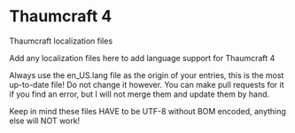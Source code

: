 Thaumcraft 4
============

Thaumcraft localization files

Add any localization files here to add language support for Thaumcraft 4

Always use the en_US.lang file as the origin of your entries, this is the most up-to-date file! 
Do not change it however. You can make pull requests for it if you find an error, but I will 
not merge them and update them by hand.

Keep in mind these files HAVE to be UTF-8 without BOM encoded, anything else will NOT work!

